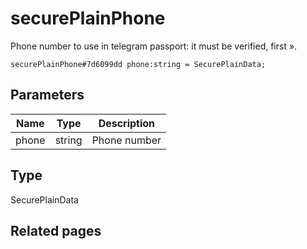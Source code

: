 # securePlainPhone
Phone number to use in telegram passport: it must be verified, first ».

```
securePlainPhone#7d6099dd phone:string = SecurePlainData;
```

## Parameters
| Name | Type | Description |
| ---- | :----: | ----------- |
| phone | string | Phone number |


## Type
SecurePlainData

## Related pages
